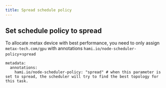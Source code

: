 ```yaml
---
title: Spread schedule policy
---
```


## Set schedule policy to spread

To allocate metax device with best performance, you need to only assign `metax-tech.com/gpu` with annotations `hami.io/node-scheduler-policy`=`spread`

```
metadata:
  annotations: 
    hami.io/node-scheduler-policy: "spread" # when this parameter is set to spread, the scheduler will try to find the best topology for this task.
```
